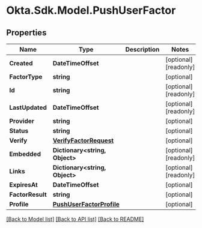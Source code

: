 # Okta.Sdk.Model.PushUserFactor

## Properties

Name | Type | Description | Notes
------------ | ------------- | ------------- | -------------
**Created** | **DateTimeOffset** |  | [optional] [readonly] 
**FactorType** | **string** |  | [optional] 
**Id** | **string** |  | [optional] [readonly] 
**LastUpdated** | **DateTimeOffset** |  | [optional] [readonly] 
**Provider** | **string** |  | [optional] 
**Status** | **string** |  | [optional] 
**Verify** | [**VerifyFactorRequest**](VerifyFactorRequest.md) |  | [optional] 
**Embedded** | **Dictionary&lt;string, Object&gt;** |  | [optional] [readonly] 
**Links** | **Dictionary&lt;string, Object&gt;** |  | [optional] [readonly] 
**ExpiresAt** | **DateTimeOffset** |  | [optional] 
**FactorResult** | **string** |  | [optional] 
**Profile** | [**PushUserFactorProfile**](PushUserFactorProfile.md) |  | [optional] 

[[Back to Model list]](../README.md#documentation-for-models) [[Back to API list]](../README.md#documentation-for-api-endpoints) [[Back to README]](../README.md)

